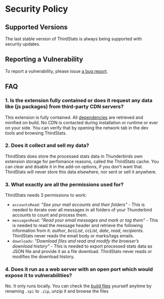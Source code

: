 # Security Policy

## Supported Versions

The last stable version of ThirdStats is always being supported with security updates.

## Reporting a Vulnerability

To report a vulnerability, please issue [a bug report](https://github.com/devmount/third-stats/issues/new?template=bug_report.md).

## FAQ

### 1. Is the extension fully contained or does it request any data like (js packages) from third-party CDN servers?

This extension is fully contained. All [dependencies](https://github.com/devmount/third-stats/network/dependencies) are retrieved and minified on build. No CDN is contacted during installation or runtime or ever on your side. You can verify that by opening the network tab in the dev tools and browsing ThirdStats.

### 2. Does it collect and sell my data?  

ThirdStats does store the processed stats data in Thunderbirds own extension storage for perfomance reasons, called the ThirdStats cache. You can clear and disable it in the add-on options, if you don't want that. ThirdStats will never store this data elsewhere, nor sent or sell it anywhere.

### 3. What exactly are all the permissions used for?

ThirdStats needs 3 permissions to work:

- `accountsRead`: _"See your mail accounts and their folders"_ - This is needed to iterate over all messages in all folders of your Thunderbird accounts to count and process them.
- `messagesRead`: _"Read your email messages and mark or tag them"_ - This is needed to read the message header and retrieve the following information from it: *author*, *bccList*, *ccList*, *date*, *read*, *recipients*. ThirdStats never reads the email body or marks/tags emails.
- `downloads`: _"Download files and read and modify the browser’s download history"_ - This is needed to export processed stats data as JSON file and provide it as a file download. ThirdStats never reads or modifies the download history.

### 4. Does it run as a web server with an open port which would expose it to vulnerabilities?

No. It only runs locally. You can check the [build files](https://third-stats.cdn.devmount.com/) yourself anytime by renaming `.xpi` to `.zip`, unzip it and browse the files
